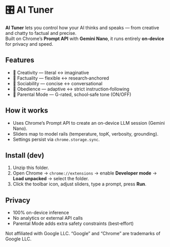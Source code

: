 # 🎛️ AI Tuner

**AI Tuner** lets you control how your AI thinks and speaks — from creative and chatty to factual and precise.  
Built on Chrome’s **Prompt API** with **Gemini Nano**, it runs entirely **on-device** for privacy and speed.

## Features
- 🎨 Creativity — literal ↔ imaginative  
- 📘 Factuality — flexible ↔ research‑anchored  
- 💬 Sociability — concise ↔ conversational  
- 🧭 Obedience — adaptive ↔ strict instruction‑following  
- 🧒 Parental Mode — G-rated, school‑safe tone (ON/OFF)

## How it works
- Uses Chrome’s Prompt API to create an on-device LLM session (Gemini Nano).  
- Sliders map to model rails (temperature, topK, verbosity, grounding).  
- Settings persist via `chrome.storage.sync`.

## Install (dev)
1. Unzip this folder.  
2. Open Chrome → `chrome://extensions` → enable **Developer mode** → **Load unpacked** → select the folder.  
3. Click the toolbar icon, adjust sliders, type a prompt, press **Run**.

## Privacy
- 100% on-device inference  
- No analytics or external API calls  
- Parental Mode adds extra safety constraints (best‑effort)

Not affiliated with Google LLC. “Google” and “Chrome” are trademarks of Google LLC.

